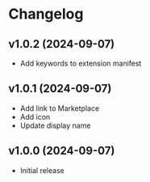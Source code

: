 # Changelog

## v1.0.2 (2024-09-07)

- Add keywords to extension manifest

## v1.0.1 (2024-09-07)

- Add link to Marketplace
- Add icon
- Update display name

## v1.0.0 (2024-09-07)

- Initial release
